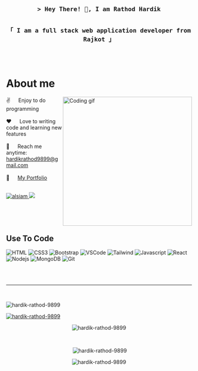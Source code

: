   <!-- Intro  -->
  <h3 align="center">
          <samp>&gt; Hey There! 👋, I am
                  <b><a target="_blank">Rathod Hardik</a></b>
          </samp>
          <p align="center"> 
    <samp>
      <a></a>
      <br>
      「 I am a full stack web application developer from Rajkot 」  
      <br>
      <br>
    </samp>
  </p>
  </h3>




  

 
  <br />

  <!-- About Section -->
  # About me
  
  <p>
  <img align="right" width="350" src="https://github.com/alsiam/alsiam/blob/main/assets/programmer.gif?raw=true" alt="Coding gif" />
    
  ✌️ &emsp; Enjoy to do programming  <br/><br/>
  ❤️ &emsp; Love to writing code and learning new features<br/><br/>
  📧 &emsp; Reach me anytime: hardikrathod9899@gmail.com<br/><br/>
  💼 &emsp; <a href="https://hardik-rathod-9899.github.io/">My Portfolio</a>
 <p >
 <br/>

  <a href="https://www.linkedin.com/in/hardik-rathod-2a025b269" target="_blank">
    <img src="https://img.shields.io/badge/LinkedIn-0077B5?style=for-the-badge&logo=linkedin&logoColor=white" alt="alsiam"/>
  </a>
  
  <!-- <a href="https://dev.to/alsiam" target="_blank">
    <img src="https://img.shields.io/badge/dev.to-0A0A0A?style=for-the-badge&logo=dev.to&logoColor=white" alt="alsiam" />
  </a> -->
  <a href="https://x.com/RathodHard22933" target="_blank">
    <img src="https://img.shields.io/badge/Twitter-1DA1F2?style=for-the-badge&logo=twitter&logoColor=white" />
  </a>
  
  </p>

  </p>

  <br/>
  <br/>
  <br/>

  ## Use To Code
  ![HTML](https://img.shields.io/badge/HTML5-E34F26?style=for-the-badge&logo=html5&logoColor=white)
  ![CSS3](https://img.shields.io/badge/CSS3-1572B6?style=for-the-badge&logo=css3&logoColor=white)
  ![Bootstrap](https://img.shields.io/badge/Bootstrap-563D7C?style=for-the-badge&logo=bootstrap&logoColor=white)
  ![VSCode](https://img.shields.io/badge/Visual_Studio-0078d7?style=for-the-badge&logo=visual%20studio&logoColor=white)
  ![Tailwind](https://img.shields.io/badge/Tailwind_CSS-092749?style=for-the-badge&logo=tailwindcss&logoColor=06B6D4&labelColor=000000)
  ![Javascript](https://img.shields.io/badge/Javascript-F0DB4F?style=for-the-badge&labelColor=black&logo=javascript&logoColor=F0DB4F)
  ![React](https://img.shields.io/badge/-React-61DBFB?style=for-the-badge&labelColor=black&logo=react&logoColor=61DBFB)
  ![Nodejs](https://img.shields.io/badge/Nodejs-3C873A?style=for-the-badge&labelColor=black&logo=node.js&logoColor=3C873A)
  ![MongoDB](https://img.shields.io/badge/MongoDB-4EA94B?style=for-the-badge&logo=mongodb&logoColor=white)
  ![Git](https://img.shields.io/badge/Git-F05032?style=for-the-badge&logo=git&logoColor=white)

  <br/>


  <br/>
  <hr/>
  <br/>

<div align="center">
  <p align="left"> <img src="https://komarev.com/ghpvc/?username=hardik-rathod-9899&label=Profile%20views&color=0e75b6&style=flat" alt="hardik-rathod-9899" /> </p>

<p align="left"> <a href="https://github.com/ryo-ma/github-profile-trophy"><img src="https://github-profile-trophy.vercel.app/?username=hardik-rathod-9899" alt="hardik-rathod-9899" /></a> </p>


<p><img  src="https://github-readme-stats.vercel.app/api/top-langs?username=hardik-rathod-9899&show_icons=true&locale=en&layout=compact" alt="hardik-rathod-9899" /></p> <br/>

<p>&nbsp;<img  src="https://github-readme-stats.vercel.app/api?username=hardik-rathod-9899&show_icons=true&locale=en" alt="hardik-rathod-9899" /></p>

<p><img  src="https://github-readme-streak-stats.herokuapp.com/?user=hardik-rathod-9899&" alt="hardik-rathod-9899" /></p>


</div>
